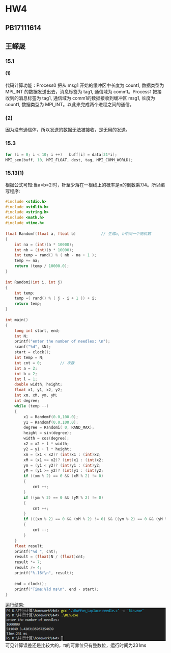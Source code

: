# HW4
## PB17111614
## 王嵘晟
### 15.1
#### (1)
代码计算功能：Process0 把从 msg1 开始的缓冲区中长度为 count1, 数据类型为 MPI_INT 的数据发送出去，消息标签为 tag1, 通信域为 comm1。Process1 把接收到的消息标签为 tag1, 通信域为 comm1的数据接收到缓冲区 msg1, 长度为 count1, 数据类型为 MPI_INT。以此来完成两个进程之间的通信。
### (2)
因为没有通信体，所以发送的数据无法被接收，是无用的发送。
### 15.3
``` C
for (i = 0; i < 10; i ++)   buff[i] = data[31*i];
MPI_sen(buff, 10, MPI_FLOAT, dest, tag, MPI_COMM_WORLD);
```
### 15.13(1)
根据公式可知:当a=b=2l时，针至少落在一根线上的概率是&pi;的倒数乘7/4。所以编写程序:
``` C
#include <stdio.h>
#include <stdlib.h>
#include <string.h>
#include <math.h>
#include <time.h>

float Randomf(float a, float b)           // 生成a, b中间一个随机数
{ 
    int na = (int)(a * 10000); 
    int nb = (int)(b * 10000); 
    int temp = rand() % ( nb - na + 1 ); 
    temp += na; 
    return (temp / 10000.0); 
}
    
int Randomi(int i, int j) 
{ 
    int temp; 
    temp =( rand() % ( j - i + 1 )) + i; 
    return temp; 
}

int main()
{
    long int start, end;
    int N;
    printf("enter the number of needles: \n");
    scanf("%d", &N);
    start = clock();
    int temp = N;
    int cnt = 0;        // 次数
    int a = 2;
    int b = 2;
    int l = 1;
    double width, height;
    float x1, y1, x2, y2;
    int xm, xM, ym, yM;
    int degree;
    while (temp --)
    {
        x1 = Randomf(0.0,100.0); 
        y1 = Randomf(0.0,100.0); 
        degree = Randomi( 0, RAND_MAX); 
        height = sin(degree); 
        width = cos(degree); 
        x2 = x2 + l * width; 
        y2 = y1 + l * height; 
        xm = (x1 < x2)? (int)x1 : (int)x2;
        xM = (x1 >= x2)? (int)x1 : (int)x2;
        ym = (y1 < y2)? (int)y1 : (int)y2;
        yM = (y1 >= y2)? (int)y1 : (int)y2;
        if ((xm % 2) == 0 && (xM % 2) != 0)
        {
            cnt ++;
        }
        if ((ym % 2) == 0 && (yM % 2) != 0)
        {
            cnt ++;
        }
        if (((xm % 2) == 0 && (xM % 2) != 0) && ((ym % 2) == 0 && (yM % 2) != 0))
        {
            cnt --;
        }
    }
    float result;
    printf("%d ", cnt);
    result = (float)N / (float)cnt;
    result *= 7;
    result /= 4;
    printf("%.16f\n", result);

    end = clock();
    printf("Time:%ld ms\n", end - start);
}
```
运行结果:  
![](1.png)  
可见计算误差还是比较大的，&pi;的可靠位只有整数位，运行时间为231ms